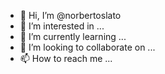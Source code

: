 - 👋 Hi, I’m @norbertoslato
- 👀 I’m interested in ...
- 🌱 I’m currently learning ...
- 💞️ I’m looking to collaborate on ...
- 📫 How to reach me ...

<!---
norbertoslato/norbertoslato is a ✨ special ✨ repository because its `README.md` (this file) appears on your GitHub profile.
You can click the Preview link to take a look at your changes.
--->
